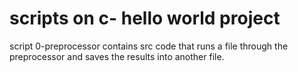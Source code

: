 # scripts on c- hello world project

script 0-preprocessor contains src code that runs a file through the preprocessor and saves the results into another file.

